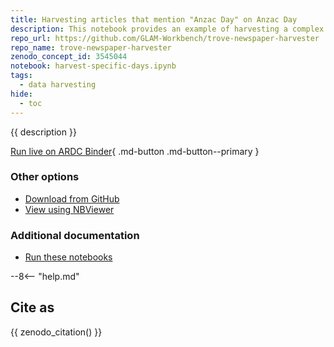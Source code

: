 ```yaml
---
title: Harvesting articles that mention "Anzac Day" on Anzac Day
description: This notebook provides an example of harvesting a complex search by using the `trove_newspaper_harvester` library directly. It shows how you can loop through a span of years to harvest results from a particular day each year.
repo_url: https://github.com/GLAM-Workbench/trove-newspaper-harvester
repo_name: trove-newspaper-harvester
zenodo_concept_id: 3545044
notebook: harvest-specific-days.ipynb
tags:
  - data harvesting
hide:
  - toc
---
```


{{ description }}

[Run live on ARDC Binder](https://binderhub.rc.nectar.org.au/v2/gh/GLAM-Workbench/{{repo_name}}/HEAD?urlpath=/lab/tree/{{notebook}}){ .md-button .md-button--primary }

### Other options

* [Download from GitHub](https://github.com/GLAM-Workbench/{{repo_name}}/blob/master/{{notebook}})
* [View using NBViewer](https://nbviewer.jupyter.org/github/GLAM-Workbench/{{repo_name}}/blob/master/{{notebook}})

### Additional documentation

* [Run these notebooks](../#run-these-notebooks)

--8<-- "help.md"

## Cite as

{{ zenodo_citation() }}